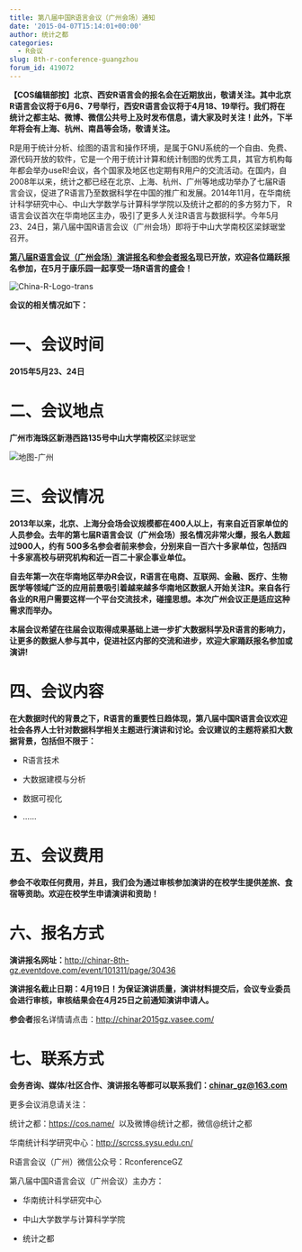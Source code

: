 ```yaml
---
title: 第八届中国R语言会议（广州会场）通知
date: '2015-04-07T15:14:01+00:00'
author: 统计之都
categories:
  - R会议
slug: 8th-r-conference-guangzhou
forum_id: 419072
---
```


**【COS编辑部按】北京、西安R语言会的报名会在近期放出，敬请关注。其中北京R语言会议将于6月6、7号举行，西安R语言会议将于4月18、19举行。我们将在统计之都主站、微博、微信公共号上及时发布信息，请大家及时关注！此外，下半年将会有上海、杭州、南昌等会场，敬请关注。**

R是用于统计分析、绘图的语言和操作环境，是属于GNU系统的一个自由、免费、源代码开放的软件，它是一个用于统计计算和统计制图的优秀工具，其官方机构每年都会举办useR!会议，各个国家及地区也定期有R用户的交流活动。在国内，自2008年以来，统计之都已经在北京、上海、杭州、广州等地成功举办了七届R语言会议，促进了R语言乃至数据科学在中国的推广和发展。2014年11月，在华南统计科学研究中心、中山大学数学与计算科学学院以及统计之都的的多方努力下， R语言会议首次在华南地区主办，吸引了更多人关注R语言与数据科学。今年5月23、24日，第八届中国R语言会议（广州会场）即将于中山大学南校区梁銶琚堂召开。<!--more-->

**[第八届R语言会议（广州会场）演讲报名](http://chinar-8th-gz.eventdove.com/event/101311/page/30436%20)和[参会者报名](http://chinar2015gz.vasee.com/)现已开放，欢迎各位踊跃报名参加，在5月于康乐园一起享受一场R语言的盛会！**

![China-R-Logo-trans](https://uploads.cosx.org/2015/09/China-R-Logo-trans.png)

**会议的相关情况如下：**

# 一、会议时间

**2015年5月23、24日**

# 二、会议地点

**广州市海珠区新港西路135号中山大学南校区**梁銶琚堂

![地图-广州](https://uploads.cosx.org/2015/04/地图-广州.png)

# 三、会议情况

**2013年以来，北京、上海分会场会议规模都在400人以上，有来自近百家单位的人员参会。去年的第七届R语言会议（广州会场）报名情况非常火爆，报名人数超过900人，约有 500多名参会者前来参会，分别来自一百六十多家单位，包括四十多家高校与研究机构和近一百二十家企事业单位。**

**自去年第一次在华南地区举办R会议，R语言在电商、互联网、金融、医疗、生物医学等领域广泛的应用前景吸引着越来越多华南地区数据人开始关注R。来自各行各业的R用户需要这样一个平台交流技术，碰撞思想。本次广州会议正是适应这种需求而举办。**

**本届会议希望在往届会议取得成果基础上进一步扩大数据科学及R语言的影响力，让更多的数据人参与其中，促进社区内部的交流和进步，欢迎大家踊跃报名参加或演讲!**

# 四、会议内容

**在大数据时代的背景之下，R语言的重要性日趋体现，第八届中国R语言会议欢迎社会各界人士针对数据科学相关主题进行演讲和讨论。会议建议的主题将紧扣大数据背景，包括但不限于：**

* R语言技术

* 大数据建模与分析

* 数据可视化

* ……

# 五、会议费用

**参会不收取任何费用，并且，我们会为通过审核参加演讲的在校学生提供差旅、食宿等资助。欢迎在校学生申请演讲和资助！**

# 六、报名方式

**演讲报名网址：**<http://chinar-8th-gz.eventdove.com/event/101311/page/30436>

**演讲报名截止日期：4月19日！为保证演讲质量，演讲材料提交后，会议专业委员会进行审核，审核结果会在4月25日之前通知演讲申请人。**

**参会者**报名详情请点击：<http://chinar2015gz.vasee.com/>

# 七、联系方式

**会务咨询、媒体/社区合作、演讲报名等都可以联系我们：chinar_gz@163.com**

更多会议消息请关注：

统计之都：<https://cos.name/>  以及微博@统计之都，微信@统计之都

华南统计科学研究中心：<http://scrcss.sysu.edu.cn/>

R语言会议（广州）微信公众号：RconferenceGZ

第八届中国R语言会议（广州会议）主办方：

* 华南统计科学研究中心

* 中山大学数学与计算科学学院

* 统计之都
